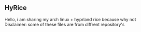 ## HyRice

Hello, i am sharing my arch linux + hyprland rice because why not
Disclaimer: some of these files are from diffrent repository's
